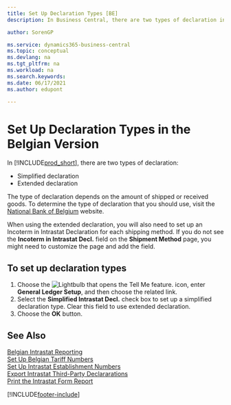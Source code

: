 ```yaml
---
title: Set Up Declaration Types [BE]
description: In Business Central, there are two types of declaration in the Belgian version, the simplified declaration and the extended declaration.

author: SorenGP

ms.service: dynamics365-business-central
ms.topic: conceptual
ms.devlang: na
ms.tgt_pltfrm: na
ms.workload: na
ms.search.keywords:
ms.date: 06/17/2021
ms.author: edupont

---
```

# Set Up Declaration Types in the Belgian Version

In [!INCLUDE[prod_short](../../includes/prod_short.md)], there are two types of declaration:  

- Simplified declaration  
- Extended declaration  

The type of declaration depends on the amount of shipped or received goods. To determine the type of declaration that you should use, visit the [National Bank of Belgium](https://aka.ms/BelgianNationalBank) website.  

When using the extended declaration, you will also need to set up an Incoterm in Intrastat Declaration for each shipping method. If you do not see the **Incoterm in Intrastat Decl.** field on the **Shipment Method** page, you might need to customize the page and add the field.

## To set up declaration types  

1. Choose the ![Lightbulb that opens the Tell Me feature.](../../media/ui-search/search_small.png "Tell me what you want to do") icon, enter **General Ledger Setup**, and then choose the related link.  
2. Select the **Simplified Intrastat Decl.** check box to set up a simplified declaration type. Clear this field to use extended declaration.  
3. Choose the **OK** button.  

## See Also

 [Belgian Intrastat Reporting](belgian-intrastat-reporting.md)   
 [Set Up Belgian Tariff Numbers](how-to-set-up-belgian-tariff-numbers.md)   
 [Set Up Intrastat Establishment Numbers](how-to-set-up-intrastat-establishment-numbers.md)   
 [Export Intrastat Third-Party Declararations](how-to-export-intrastat-third-party-declararations.md)   
 [Print the Intrastat Form Report](how-to-print-the-intrastat-form-report.md)


[!INCLUDE[footer-include](../../includes/footer-banner.md)]